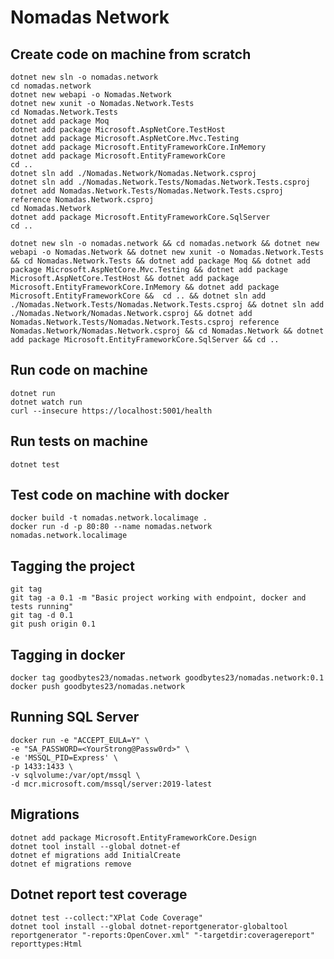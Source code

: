 # Nomadas Network

## Create code on machine from scratch

    dotnet new sln -o nomadas.network
    cd nomadas.network
    dotnet new webapi -o Nomadas.Network
    dotnet new xunit -o Nomadas.Network.Tests
    cd Nomadas.Network.Tests
    dotnet add package Moq
    dotnet add package Microsoft.AspNetCore.TestHost
    dotnet add package Microsoft.AspNetCore.Mvc.Testing
    dotnet add package Microsoft.EntityFrameworkCore.InMemory
    dotnet add package Microsoft.EntityFrameworkCore
    cd ..
    dotnet sln add ./Nomadas.Network/Nomadas.Network.csproj
    dotnet sln add ./Nomadas.Network.Tests/Nomadas.Network.Tests.csproj
    dotnet add Nomadas.Network.Tests/Nomadas.Network.Tests.csproj reference Nomadas.Network.csproj
    cd Nomadas.Network
    dotnet add package Microsoft.EntityFrameworkCore.SqlServer
    cd ..

    dotnet new sln -o nomadas.network && cd nomadas.network && dotnet new webapi -o Nomadas.Network && dotnet new xunit -o Nomadas.Network.Tests && cd Nomadas.Network.Tests && dotnet add package Moq && dotnet add package Microsoft.AspNetCore.Mvc.Testing && dotnet add package Microsoft.AspNetCore.TestHost && dotnet add package Microsoft.EntityFrameworkCore.InMemory && dotnet add package Microsoft.EntityFrameworkCore &&  cd .. && dotnet sln add ./Nomadas.Network.Tests/Nomadas.Network.Tests.csproj && dotnet sln add ./Nomadas.Network/Nomadas.Network.csproj && dotnet add Nomadas.Network.Tests/Nomadas.Network.Tests.csproj reference Nomadas.Network/Nomadas.Network.csproj && cd Nomadas.Network && dotnet add package Microsoft.EntityFrameworkCore.SqlServer && cd ..

## Run code on machine

    dotnet run
    dotnet watch run
    curl --insecure https://localhost:5001/health

## Run tests on machine

    dotnet test

## Test code on machine with docker

    docker build -t nomadas.network.localimage .
    docker run -d -p 80:80 --name nomadas.network nomadas.network.localimage

## Tagging the project

    git tag
    git tag -a 0.1 -m "Basic project working with endpoint, docker and tests running"
    git tag -d 0.1
    git push origin 0.1

## Tagging in docker

    docker tag goodbytes23/nomadas.network goodbytes23/nomadas.network:0.1
    docker push goodbytes23/nomadas.network

## Running SQL Server

    docker run -e "ACCEPT_EULA=Y" \
    -e "SA_PASSWORD=<YourStrong@Passw0rd>" \
    -e 'MSSQL_PID=Express' \
    -p 1433:1433 \
    -v sqlvolume:/var/opt/mssql \
    -d mcr.microsoft.com/mssql/server:2019-latest

## Migrations

    dotnet add package Microsoft.EntityFrameworkCore.Design
    dotnet tool install --global dotnet-ef
    dotnet ef migrations add InitialCreate
    dotnet ef migrations remove

## Dotnet report test coverage

    dotnet test --collect:"XPlat Code Coverage"
    dotnet tool install --global dotnet-reportgenerator-globaltool
    reportgenerator "-reports:OpenCover.xml" "-targetdir:coveragereport" reporttypes:Html
